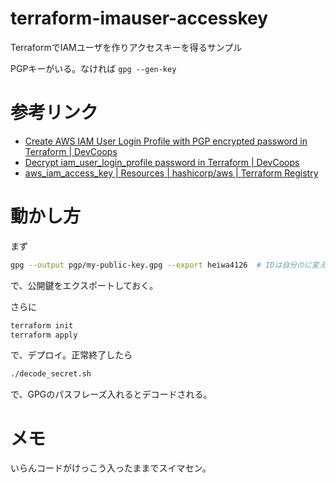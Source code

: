 # terraform-imauser-accesskey

TerraformでIAMユーザを作りアクセスキーを得るサンプル

PGPキーがいる。なければ `gpg --gen-key`


# 参考リンク

- [Create AWS IAM User Login Profile with PGP encrypted password in Terraform | DevCoops](https://devcoops.com/create-aws-iam-user-login-profile-pgp-ecrypted-password-terraform/)
- [Decrypt iam_user_login_profile password in Terraform | DevCoops](https://devcoops.com/decrypt-aws-iam-user-login-profile-password-terraform/)
- [aws_iam_access_key | Resources | hashicorp/aws | Terraform Registry](https://registry.terraform.io/providers/hashicorp/aws/latest/docs/resources/iam_access_key)


# 動かし方

まず
```bash
gpg --output pgp/my-public-key.gpg --export heiwa4126  # IDは自分のに変える
```

で、公開鍵をエクスポートしておく。

さらに
```bash
terraform init
terraform apply
```

で、デプロイ。正常終了したら

```bash
./decode_secret.sh
```

で、GPGのパスフレーズ入れるとデコードされる。


# メモ

いらんコードがけっこう入ったままでスイマセン。
